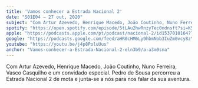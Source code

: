 ```yaml
---
title: 'Vamos conhecer a Estrada Nacional 2'
date: "S01E04 — 27 out, 2020"
subject: "Com Artur Azevedo, Henrique Macedo, João Coutinho, Nuno Ferreira, Vasco Casquilho e um convidado especial. Pedro de Sousa percorreu a Estrada Nacional 2 de mota e junta-se a nós para nos falar da sua aventura."
spotify: "https://open.spotify.com/episode/5tLAu2hwRnzyTec0ndnsft?si=K56p_KxaTEOFch1SSKFyng"
apple: "https://podcasts.apple.com/pt/podcast/nacional-2/id1537010164?l=en&i=1000496386321"
google: "https://podcasts.google.com/feed/aHR0cHM6Ly9hbmNob3IuZm0vcy8zYzVjOWFjYy9wb2RjYXN0L3Jzcw/episode/YzEwMTRkNGMtMzU1YS00MTQxLTkxMTYtMDNmM2Y2YTAyOTBh?sa=X&ved=0CAkQkfYCahcKEwi4oMKMnPXsAhUAAAAAHQAAAAAQDQ"
youtube: "https://youtu.be/j4p8PoluUus"
anchor: "Vamos-conhecer-a-Estrada-Nacional-2-eln3b9/a-a3m9sna"
---
```


Com Artur Azevedo, Henrique Macedo, João Coutinho, Nuno Ferreira, Vasco Casquilho e um convidado especial. Pedro de Sousa percorreu a Estrada Nacional 2 de mota e junta-se a nós para nos falar da sua aventura.